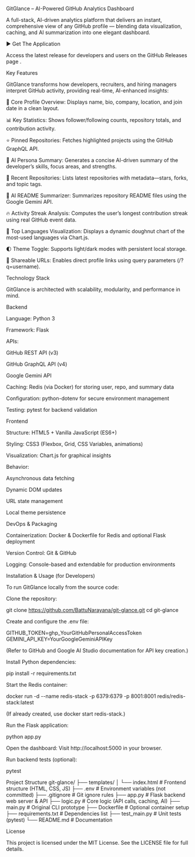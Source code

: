 GitGlance – AI-Powered GitHub Analytics Dashboard




A full-stack, AI-driven analytics platform that delivers an instant, comprehensive view of any GitHub profile — blending data visualization, caching, and AI summarization into one elegant dashboard.

► Get The Application

Access the latest release for developers and users on the GitHub Releases page
.

Key Features

GitGlance transforms how developers, recruiters, and hiring managers interpret GitHub activity, providing real-time, AI-enhanced insights:

📌 Core Profile Overview: Displays name, bio, company, location, and join date in a clean layout.

📊 Key Statistics: Shows follower/following counts, repository totals, and contribution activity.

⭐ Pinned Repositories: Fetches highlighted projects using the GitHub GraphQL API.

🧠 AI Persona Summary: Generates a concise AI-driven summary of the developer’s skills, focus areas, and strengths.

📜 Recent Repositories: Lists latest repositories with metadata—stars, forks, and topic tags.

🤖 AI README Summarizer: Summarizes repository README files using the Google Gemini API.

🔥 Activity Streak Analysis: Computes the user’s longest contribution streak using real GitHub event data.

🎨 Top Languages Visualization: Displays a dynamic doughnut chart of the most-used languages via Chart.js.

🌓 Theme Toggle: Supports light/dark modes with persistent local storage.

🔗 Shareable URLs: Enables direct profile links using query parameters (/?q=username).

Technology Stack

GitGlance is architected with scalability, modularity, and performance in mind.

Backend

Language: Python 3

Framework: Flask

APIs:

GitHub REST API (v3)

GitHub GraphQL API (v4)

Google Gemini API

Caching: Redis (via Docker) for storing user, repo, and summary data

Configuration: python-dotenv for secure environment management

Testing: pytest for backend validation

Frontend

Structure: HTML5 + Vanilla JavaScript (ES6+)

Styling: CSS3 (Flexbox, Grid, CSS Variables, animations)

Visualization: Chart.js for graphical insights

Behavior:

Asynchronous data fetching

Dynamic DOM updates

URL state management

Local theme persistence

DevOps & Packaging

Containerization: Docker & Dockerfile for Redis and optional Flask deployment

Version Control: Git & GitHub

Logging: Console-based and extendable for production environments

Installation & Usage (for Developers)

To run GitGlance locally from the source code:

Clone the repository:

git clone https://github.com/BattuNarayana/git-glance.git
cd git-glance


Create and configure the .env file:

GITHUB_TOKEN=ghp_YourGitHubPersonalAccessToken
GEMINI_API_KEY=YourGoogleGeminiAPIKey


(Refer to GitHub and Google AI Studio documentation for API key creation.)

Install Python dependencies:

pip install -r requirements.txt


Start the Redis container:

docker run -d --name redis-stack -p 6379:6379 -p 8001:8001 redis/redis-stack:latest


(If already created, use docker start redis-stack.)

Run the Flask application:

python app.py


Open the dashboard:
Visit http://localhost:5000 in your browser.

Run backend tests (optional):

pytest

Project Structure
git-glance/
├── templates/
│   └── index.html        # Frontend structure (HTML, CSS, JS)
├── .env                  # Environment variables (not committed)
├── .gitignore            # Git ignore rules
├── app.py                # Flask backend web server & API
├── logic.py              # Core logic (API calls, caching, AI)
├── main.py               # Original CLI prototype
├── Dockerfile            # Optional container setup
├── requirements.txt      # Dependencies list
├── test_main.py          # Unit tests (pytest)
└── README.md             # Documentation

License

This project is licensed under the MIT License.
See the LICENSE file for full details.